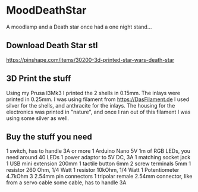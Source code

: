 # MoodDeathStar
A moodlamp and a Death star once had a one night stand...

## Download Death Star stl
https://pinshape.com/items/30200-3d-printed-star-wars-death-star

## 3D Print the stuff
Using my Prusa I3Mk3 I printed the 2 shells in 0.15mm. The inlays were printed in 0.25mm. I was using filament from 
https://DasFilament.de
I used silver for the shells, and anthracite for the inlays. The housing for the electronics was printed in "nature", and once I ran out of this filament I was using some silver as well.

## Buy the stuff you need
1 switch, has to handle 3A or more
1 Arduino Nano 5V
1m of RGB LEDs, you need around 40 LEDs
1 power adaptor to 5V DC, 3A
1 matching socket jack
1 USB mini extension 200mm
1 tactile button 6mm
2 screw terminals 5mm
1 resistor 260 Ohm, 1/4 Watt
1 resistor 10kOhm, 1/4 Watt
1 Potentiometer 4.7kOhm
3 2.54mm pin connectors
1 tripolar remale 2.54mm connector, like from a servo cable
some cable, has to handle 3A
